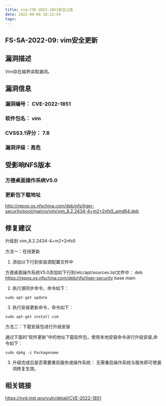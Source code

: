 ```yaml
---
title: vim-CVE-2022-1851安全公告
date: 2022-09-08 18:13:54
tags:
---
```

## FS-SA-2022-09: vim安全更新

## 漏洞描述

Vim存在越界读取漏洞。

## 漏洞信息

###    漏洞编号： CVE-2022-1851

###    软件包名： vim

###    CVSS3.1评分： 7.8

###    漏洞评级：高危

## 受影响NFS版本

###    方德桌面操作系统V5.0

### 更新包下载地址

http://repos.os.nfschina.com/deb/nfs/tiger-security/pool/main/v/vim/vim_8.2.2434-4+m2+2nfs5_amd64.deb

## 修复建议

升级到 vim_8.2.2434-4+m2+2nfs5

方法一：在线更新

1. 添加以下行到安装源配置文件中

方德桌面操作系统V5.0添加如下行到/etc/apt/sources.list文件中：
deb https://repos.os.nfschina.com/deb/nfs/tiger-security base main

2. 执行源同步命令，命令如下：

```
sudo apt-get update
```

3. 执行安装更新命令，命令如下：

```
sudo apt-get install vim
```

方法二：下载安装包进行升级安装

通过下面的“软件更新”中的地址下载软件包，使用本地安装命令进行升级安装,命令如下：

```
sudo dpkg -i Packagename
```

3. 升级完成后是否需要重启服务或操作系统：
   无需重启操作系统与服务即可使漏洞修复生效。

## 相关链接

https://nvd.nist.gov/vuln/detail/CVE-2022-1851
